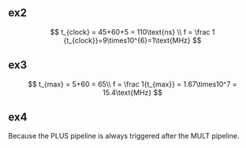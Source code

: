 ## ex2

$$
t_{clock} = 45+60+5 = 110\text{ns} \\
f = \frac 1 {t_{clock}}=9\times10^{6}=1\text{MHz}
$$

## ex3

$$
t_{max} = 5+60 = 65\\
f = \frac 1{t_{max}} = 1.67\times10^7 = 15.4\text{MHz}
$$

## ex4

Because the PLUS pipeline is always triggered after the MULT pipeline.